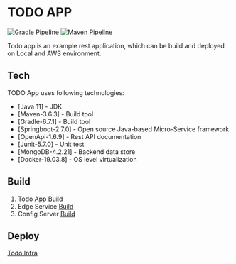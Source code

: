 # TODO APP
[![Gradle Pipeline](https://github.com/Raghav2211/spring-web-flux-todo-app/actions/workflows/gradle-pipeline.yml/badge.svg)](https://github.com/Raghav2211/spring-web-flux-todo-app/actions/workflows/gradle-pipeline.yml)
[![Maven Pipeline](https://github.com/Raghav2211/spring-web-flux-todo-app/actions/workflows/maven-pipeline.yml/badge.svg)](https://github.com/Raghav2211/spring-web-flux-todo-app/actions/workflows/maven-pipeline.yml)

Todo app is an example rest application, which can be build and deployed on Local and AWS environment.

## Tech

TODO App uses following technologies:

* [Java 11] - JDK
* [Maven-3.6.3] - Build tool
* [Gradle-6.7.1] - Build tool
* [Springboot-2.7.0] - Open source Java-based Micro-Service framework
* [OpenApi-1.6.9] - Rest API documentation
* [Junit-5.7.0] - Unit test
* [MongoDB-4.2.21] - Backend data store
* [Docker-19.03.8] - OS level virtualization

## Build ##
1. Todo App
   [Build](./todo-app/README.md)
2. Edge Service
   [Build](./edge-service/README.md)
3. Config Server
   [Build](./config-server/README.md)   
    


## Deploy ##
 
[Todo Infra](https://github.com/Raghav2211/todo-app-infra)
